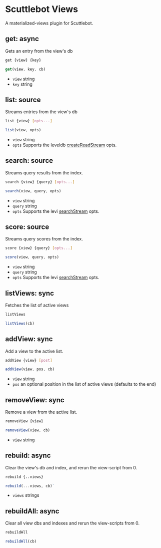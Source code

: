 # Scuttlebot Views

A materialized-views plugin for Scuttlebot.


## get: async

Gets an entry from the view's db

```bash
get {view} {key}
```
```js
get(view, key, cb)
```

- `view` string
- `key` string


## list: source

Streams entries from the view's db

```bash
list {view} [opts...]
```
```js
list(view, opts)
```

- `view` string
- `opts` Supports the leveldb [createReadStream](https://github.com/level/levelup#createReadStream) opts.


## search: source

Streams query results from the index.

```bash
search {view} {query} [opts...]
```
```js
search(view, query, opts)
```

- `view` string
- `query` string
- `opts` Supports the levi [searchStream](https://github.com/cshum/levi#searchstreamquery-options) opts.


## score: source

Streams query scores from the index.

```bash
score {view} {query} [opts...]
```
```js
score(view, query, opts)
```

- `view` string
- `query` string
- `opts` Supports the levi [searchStream](https://github.com/cshum/levi#searchstreamquery-options) opts.


## listViews: sync

Fetches the list of active views

```bash
listViews
```
```js
listViews(cb)
```


## addView: sync

Add a view to the active list.

```bash
addView {view} [post]
```
```js
addView(view, pos, cb)
````

 - `view` string
 - `pos` an optional position in the list of active views (defaults to the end)


## removeView: sync

Remove a view from the active list.

```bash
removeView {view}
```
```js
removeView(view, cb)
```

 - `view` string


## rebuild: async

Clear the view's db and index, and rerun the view-script from 0.

```bash
rebuild {..views}
```
```js
rebuild(...views, cb)` 
```

 - `views` strings


## rebuildAll: async

Clear all view dbs and indexes and rerun the view-scripts from 0.

```bash
rebuildAll
```
```js
rebuildAll(cb)
```